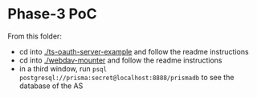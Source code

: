 # Phase-3 PoC

From this folder:
* cd into [./ts-oauth-server-example](./ts-oauth2-server-example/) and follow the readme instructions
* cd into [./webdav-mounter](./webdav-mounter/) and follow the readme instructions
* in a third window, run `psql postgresql://prisma:secret@localhost:8888/prismadb` to see the database of the AS